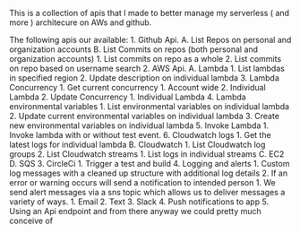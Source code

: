 

This is a collection of apis that I made to better manage my serverless ( and more ) 
architecure on AWs and github.

The following apis our available:
    1. Github Api.
        A. List Repos on personal and organization accounts
        B. List Commits on repos (both personal and organization accounts)
            1. List commits on repo as a whole
            2. List commits on repo based on username search
    2. AWS Api.
        A. Lambda
            1. List lambdas in specified region 
            2. Update description on individual lambda
            3. Lambda Concurrency 
                1. Get current concurrency 
                    1. Account wide
                    2. Individual Lambda
                2. Update Concurrency 
                    1. Individual Lambda
            4. Lambda environmental variables 
                1. List environmental variables on individual lambda
                2. Update current environmental variables on individual lambda
                3. Create new environmental variables on individual lambda
            5. Invoke Lambda
                1. Invoke lambda with or without test event.
            6. Cloudwatch logs
                1. Get the latest logs for individual lambda 
        B. Cloudwatch
            1. List Cloudwatch log groups
            2. List Cloudwatch streams
                1. List logs in individual streams 
        C. EC2 
        D. SQS
    3. CircleCi
        1. Trigger a test and build
    4. Logging and alerts
        1. Custom log messages with a cleaned up structure with additional log details
        2. If an error or warning occurs will send a notification to intended person
            1. We send alert messages via a sns topic which allows us to deliver messages 
            a variety of ways. 
                1. Email
                2. Text
                3. Slack
                4. Push notifications to app
                5. Using an Api endpoint and from there anyway we could pretty much conceive of 
       

    

